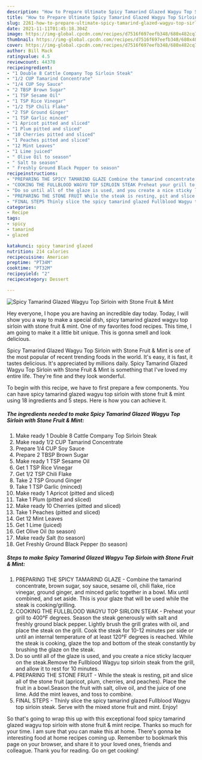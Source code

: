 ```yaml
---
description: "How to Prepare Ultimate Spicy Tamarind Glazed Wagyu Top Sirloin with Stone Fruit &amp; Mint"
title: "How to Prepare Ultimate Spicy Tamarind Glazed Wagyu Top Sirloin with Stone Fruit &amp; Mint"
slug: 2261-how-to-prepare-ultimate-spicy-tamarind-glazed-wagyu-top-sirloin-with-stone-fruit-and-amp-mint
date: 2021-11-11T01:45:18.304Z
image: https://img-global.cpcdn.com/recipes/d7516f697eefb348/680x482cq70/spicy-tamarind-glazed-wagyu-top-sirloin-with-stone-fruit-mint-recipe-main-photo.jpg
thumbnail: https://img-global.cpcdn.com/recipes/d7516f697eefb348/680x482cq70/spicy-tamarind-glazed-wagyu-top-sirloin-with-stone-fruit-mint-recipe-main-photo.jpg
cover: https://img-global.cpcdn.com/recipes/d7516f697eefb348/680x482cq70/spicy-tamarind-glazed-wagyu-top-sirloin-with-stone-fruit-mint-recipe-main-photo.jpg
author: Bill Mack
ratingvalue: 4.5
reviewcount: 44378
recipeingredient:
- "1 Double 8 Cattle Company Top Sirloin Steak"
- "1/2 CUP Tamarind Concentrate"
- "1/4 CUP Soy Sauce"
- "2 TBSP Brown Sugar"
- "1 TSP Sesame Oil"
- "1 TSP Rice Vinegar"
- "1/2 TSP Chili Flake"
- "2 TSP Ground Ginger"
- "1 TSP Garlic minced"
- "1 Apricot pitted and sliced"
- "1 Plum pitted and sliced"
- "10 Cherries pitted and sliced"
- "1 Peaches pitted and sliced"
- "12 Mint Leaves"
- "1 Lime juiced"
- " Olive Oil to season"
- " Salt to season"
- " Freshly Ground Black Pepper to season"
recipeinstructions:
- "PREPARING THE SPICY TAMARIND GLAZE Combine the tamarind concentrate, brown sugar, soy sauce, sesame oil, chili flake, rice vinegar, ground ginger, and minced garlic together in a bowl. Mix until combined, and set aside. This is your glaze that will be used while the steak is cooking/grilling."
- "COOKING THE FULLBLOOD WAGYU TOP SIRLOIN STEAK Preheat your grill to 400°F degrees. Season the steak generously with salt and freshly ground black pepper. Lightly brush the grill grates with oil, and place the steak on the grill. Cook the steak for 10-12 minutes per side or until an internal temperature of at least 120°F degrees is reached. While the steak is cooking, glaze the top and bottom of the steak constantly by brushing the glaze on the steak."
- "Do so until all of the glaze is used, and you create a nice sticky lacquer on the steak.Remove the Fullblood Wagyu top sirloin steak from the grill, and allow it to rest for 10 minutes."
- "PREPARING THE STONE FRUIT While the steak is resting, pit and slice all of the stone fruit (apricot, plum, cherries, and peaches). Place the fruit in a bowl.Season the fruit with salt, olive oil, and the juice of one lime. Add the mint leaves, and toss to combine."
- "FINAL STEPS Thinly slice the spicy tamarind glazed Fullblood Wagyu top sirloin steak. Serve with the mixed stone fruit and mint. Enjoy!"
categories:
- Recipe
tags:
- spicy
- tamarind
- glazed

katakunci: spicy tamarind glazed 
nutrition: 214 calories
recipecuisine: American
preptime: "PT34M"
cooktime: "PT32M"
recipeyield: "2"
recipecategory: Dessert

---
```



![Spicy Tamarind Glazed Wagyu Top Sirloin with Stone Fruit & Mint](https://img-global.cpcdn.com/recipes/d7516f697eefb348/680x482cq70/spicy-tamarind-glazed-wagyu-top-sirloin-with-stone-fruit-mint-recipe-main-photo.jpg)

Hey everyone, I hope you are having an incredible day today. Today, I will show you a way to make a special dish, spicy tamarind glazed wagyu top sirloin with stone fruit & mint. One of my favorites food recipes. This time, I am going to make it a little bit unique. This is gonna smell and look delicious.



Spicy Tamarind Glazed Wagyu Top Sirloin with Stone Fruit & Mint is one of the most popular of recent trending foods in the world. It's easy, it is fast, it tastes delicious. It's appreciated by millions daily. Spicy Tamarind Glazed Wagyu Top Sirloin with Stone Fruit & Mint is something that I've loved my entire life. They're fine and they look wonderful.


To begin with this recipe, we have to first prepare a few components. You can have spicy tamarind glazed wagyu top sirloin with stone fruit & mint using 18 ingredients and 5 steps. Here is how you can achieve it.

<!--inarticleads1-->

##### The ingredients needed to make Spicy Tamarind Glazed Wagyu Top Sirloin with Stone Fruit & Mint:

1. Make ready 1 Double 8 Cattle Company Top Sirloin Steak
1. Make ready 1/2 CUP Tamarind Concentrate
1. Prepare 1/4 CUP Soy Sauce
1. Prepare 2 TBSP Brown Sugar
1. Make ready 1 TSP Sesame Oil
1. Get 1 TSP Rice Vinegar
1. Get 1/2 TSP Chili Flake
1. Take 2 TSP Ground Ginger
1. Take 1 TSP Garlic (minced)
1. Make ready 1 Apricot (pitted and sliced)
1. Take 1 Plum (pitted and sliced)
1. Make ready 10 Cherries (pitted and sliced)
1. Take 1 Peaches (pitted and sliced)
1. Get 12 Mint Leaves
1. Get 1 Lime (juiced)
1. Get  Olive Oil (to season)
1. Make ready  Salt (to season)
1. Get  Freshly Ground Black Pepper (to season)




<!--inarticleads2-->

##### Steps to make Spicy Tamarind Glazed Wagyu Top Sirloin with Stone Fruit & Mint:

1. PREPARING THE SPICY TAMARIND GLAZE - Combine the tamarind concentrate, brown sugar, soy sauce, sesame oil, chili flake, rice vinegar, ground ginger, and minced garlic together in a bowl. Mix until combined, and set aside. This is your glaze that will be used while the steak is cooking/grilling.
1. COOKING THE FULLBLOOD WAGYU TOP SIRLOIN STEAK - Preheat your grill to 400°F degrees. Season the steak generously with salt and freshly ground black pepper. Lightly brush the grill grates with oil, and place the steak on the grill. Cook the steak for 10-12 minutes per side or until an internal temperature of at least 120°F degrees is reached. While the steak is cooking, glaze the top and bottom of the steak constantly by brushing the glaze on the steak.
1. Do so until all of the glaze is used, and you create a nice sticky lacquer on the steak.Remove the Fullblood Wagyu top sirloin steak from the grill, and allow it to rest for 10 minutes.
1. PREPARING THE STONE FRUIT - While the steak is resting, pit and slice all of the stone fruit (apricot, plum, cherries, and peaches). Place the fruit in a bowl.Season the fruit with salt, olive oil, and the juice of one lime. Add the mint leaves, and toss to combine.
1. FINAL STEPS - Thinly slice the spicy tamarind glazed Fullblood Wagyu top sirloin steak. Serve with the mixed stone fruit and mint. Enjoy!




So that's going to wrap this up with this exceptional food spicy tamarind glazed wagyu top sirloin with stone fruit & mint recipe. Thanks so much for your time. I am sure that you can make this at home. There's gonna be interesting food at home recipes coming up. Remember to bookmark this page on your browser, and share it to your loved ones, friends and colleague. Thank you for reading. Go on get cooking!
